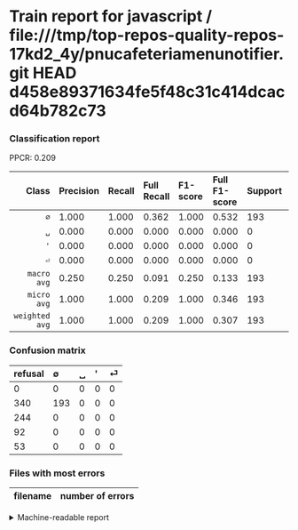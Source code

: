 # Train report for javascript / file:///tmp/top-repos-quality-repos-17kd2_4y/pnucafeteriamenunotifier.git HEAD d458e89371634fe5f48c31c414dcacd64b782c73

### Classification report

PPCR: 0.209

| Class | Precision | Recall | Full Recall | F1-score | Full F1-score | Support | Full Support | PPCR |
|------:|:----------|:-------|:------------|:---------|:---------|:--------|:-------------|:-----|
| `∅` | 1.000| 1.000| 0.362| 1.000| 0.532| 193| 533| 0.362 |
| `␣` | 0.000| 0.000| 0.000| 0.000| 0.000| 0| 244| 0.000 |
| `'` | 0.000| 0.000| 0.000| 0.000| 0.000| 0| 92| 0.000 |
| `⏎` | 0.000| 0.000| 0.000| 0.000| 0.000| 0| 53| 0.000 |
| `macro avg` | 0.250| 0.250| 0.091| 0.250| 0.133| 193| 922| 0.209 |
| `micro avg` | 1.000| 1.000| 0.209| 1.000| 0.346| 193| 922| 0.209 |
| `weighted avg` | 1.000| 1.000| 0.209| 1.000| 0.307| 193| 922| 0.209 |

### Confusion matrix

|refusal|  ∅| ␣| '| ⏎| 
|:---|:---|:---|:---|:---|
|0 |0 |0 |0 |0 |
|340 |193 |0 |0 |0 |
|244 |0 |0 |0 |0 |
|92 |0 |0 |0 |0 |
|53 |0 |0 |0 |0 |

### Files with most errors

| filename | number of errors|
|:----:|:-----|

<details>
    <summary>Machine-readable report</summary>
```json
{
  "cl_report": {"\u0027": {"f1-score": 0.0, "precision": 0.0, "recall": 0.0, "support": 0}, "macro avg": {"f1-score": 0.25, "precision": 0.25, "recall": 0.25, "support": 193}, "micro avg": {"f1-score": 1.0, "precision": 1.0, "recall": 1.0, "support": 193}, "weighted avg": {"f1-score": 1.0, "precision": 1.0, "recall": 1.0, "support": 193}, "\u2205": {"f1-score": 1.0, "precision": 1.0, "recall": 1.0, "support": 193}, "\u23ce": {"f1-score": 0.0, "precision": 0.0, "recall": 0.0, "support": 0}, "\u2423": {"f1-score": 0.0, "precision": 0.0, "recall": 0.0, "support": 0}},
  "cl_report_full": {"\u0027": {"f1-score": 0.0, "precision": 0.0, "recall": 0.0, "support": 92}, "macro avg": {"f1-score": 0.13292011019283748, "precision": 0.25, "recall": 0.09052532833020638, "support": 922}, "micro avg": {"f1-score": 0.34618834080717487, "precision": 1.0, "recall": 0.20932754880694143, "support": 922}, "weighted avg": {"f1-score": 0.307359734198622, "precision": 0.5780911062906724, "recall": 0.20932754880694143, "support": 922}, "\u2205": {"f1-score": 0.5316804407713499, "precision": 1.0, "recall": 0.3621013133208255, "support": 533}, "\u23ce": {"f1-score": 0.0, "precision": 0.0, "recall": 0.0, "support": 53}, "\u2423": {"f1-score": 0.0, "precision": 0.0, "recall": 0.0, "support": 244}},
  "ppcr": 0.20932754880694143
}
```
</details>
